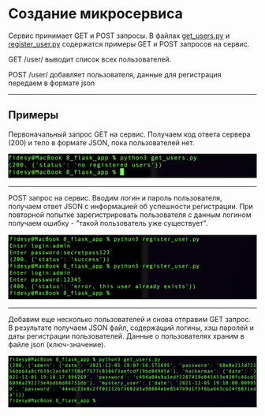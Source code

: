 # Создание микросервиса

Сервис принимает GET и POST запросы. В файлах [get_users.py](get_users.py) и [register_user.py](register_user.py) содержатся примеры GET и POST запросов на сервис.

GET /user/ выводит список всех пользователей.

POST /user/ добавляет пользователя, данные для регистрация передаем в формате json

---
## Примеры
Первоначальный запрос GET на сервис.
Получаем код ответа сервера (200) и тело в формате JSON, пока пользователей нет.

![](./Examples/firstGET.png)

---

POST запрос на сервис. Вводим логин и пароль пользователя, получаем ответ JSON с информацией об успешности регистрации. При повторной попытке зарегистрировать пользователя с данным логином получаем ошибку - "такой пользователь уже существует". 

![](./Examples/initialRegister.png)

---

Добавим еще несколько пользователей и снова отправим GET запрос. В результате получаем JSON файл, содержащий логины, хэш паролей и даты регистрации пользователей. Данные о пользователях  храним в файле json (ключ-значение).

![](./Examples/finalGET.png)